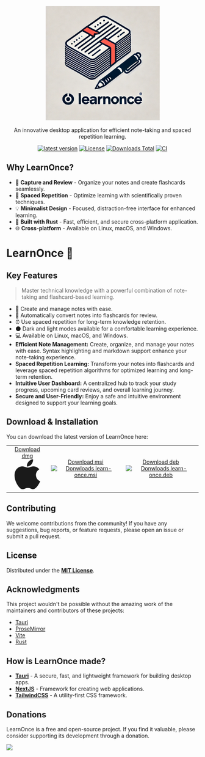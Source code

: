 <!-- packages -->

[downloads-shield]: https://img.shields.io/github/downloads/YOUR_GITHUB_USERNAME/learn-once/total
[macos-shield]: https://api.iconify.design/logos/macos.svg
[macos-pkg]: https://github.com/YOUR_GITHUB_USERNAME/learn-once/releases/download/vLATEST_VERSION/learn-once_LATEST_VERSION_x64.dmg
[windows-shield]: https://api.iconify.design/logos/microsoft-windows.svg
[windows-pkg]: https://github.com/YOUR_GITHUB_USERNAME/learn-once/releases/download/vLATEST_VERSION/learn-once_LATEST_VERSION_x64_en-US.msi
[linux-deb-shield]: https://api.iconify.design/logos/linux-tux.svg
[linux-deb-pkg]: https://github.com/YOUR_GITHUB_USERNAME/learn-once/releases/download/vLATEST_VERSION/learn-once_LATEST_VERSION_amd64.deb

<p align="center">
  <a href="https://learn-once.com/app">
    <img src="assets/logo3.webp" alt="LearnOnce Logo" width="299"> 
  </a>
</p>
<p align="center">
  An innovative desktop application for efficient note-taking and spaced repetition learning.
</p>
<p align="center">
  <a href="https://github.com/YOUR_GITHUB_USERNAME/learn-once/releases"><img src="https://badge.fury.io/gh/YOUR_GITHUB_USERNAME%2Flearn-once.svg" alt="latest version"></a>
  <a href="https://github.com/YOUR_GITHUB_USERNAME/learn-once/blob/master/LICENSE"><img src="https://img.shields.io/github/license/YOUR_GITHUB_USERNAME/learn-once.svg" alt="License"></a>
  <a href="https://img.shields.io/github/downloads/YOUR_GITHUB_USERNAME/learn-once/total"><img src="https://img.shields.io/github/downloads/YOUR_GITHUB_USERNAME/learn-once/total.svg" alt="Downloads Total"></a>
  <a href="https://github.com/YOUR_GITHUB_USERNAME/learn-once/actions/workflows/test.yml"><img src="https://github.com/YOUR_GITHUB_USERNAME/learn-once/actions/workflows/test.yml/badge.svg?branch=dev" alt="CI"></a>
</p>

## Why LearnOnce?

- 📝 **Capture and Review** - Organize your notes and create flashcards seamlessly.
- 🔁 **Spaced Repetition** - Optimize learning with scientifically proven techniques.
- 💡 **Minimalist Design** - Focused, distraction-free interface for enhanced learning.
- 🦀 **Built with Rust** - Fast, efficient, and secure cross-platform application.
- 🌐 **Cross-platform** - Available on Linux, macOS, and Windows.

# LearnOnce :thought_balloon:
## Key Features

> Master technical knowledge with a powerful combination of note-taking and flashcard-based learning.

- :bookmark_tabs: Create and manage notes with ease.
- :flashlight: Automatically convert notes into flashcards for review.
- :alarm_clock: Use spaced repetition for long-term knowledge retention.
- 🌑 Dark and light modes available for a comfortable learning experience.
- :computer: Available on Linux, macOS, and Windows.
- **Efficient Note Management:** Create, organize, and manage your notes with ease. Syntax highlighting and markdown support enhance your note-taking experience.
- **Spaced Repetition Learning:**  Transform your notes into flashcards and leverage spaced repetition algorithms for optimized learning and long-term retention.
- **Intuitive User Dashboard:**  A centralized hub to track your study progress, upcoming card reviews, and overall learning journey.
- **Secure and User-Friendly:** Enjoy a safe and intuitive environment designed to support your learning goals.

## Download & Installation

You can download the latest version of LearnOnce here:

<table width="100%">
  <tr>
    <td align="center">
      <a href="https://learn-once.com/download/vLATEST_VERSION/learn-once_LATEST_VERSION_x64.dmg">
        Download dmg<br/>
<svg xmlns="http://www.w3.org/2000/svg" width="80" height="80" viewBox="0 0 26 26"><path fill="currentColor" d="M23.934 18.947c-.598 1.324-.884 1.916-1.652 3.086c-1.073 1.634-2.588 3.673-4.461 3.687c-1.666.014-2.096-1.087-4.357-1.069c-2.261.011-2.732 1.089-4.4 1.072c-1.873-.017-3.307-1.854-4.381-3.485c-3.003-4.575-3.32-9.937-1.464-12.79C4.532 7.425 6.61 6.237 8.561 6.237c1.987 0 3.236 1.092 4.879 1.092c1.594 0 2.565-1.095 4.863-1.095c1.738 0 3.576.947 4.889 2.581c-4.296 2.354-3.598 8.49.742 10.132M16.559 4.408c.836-1.073 1.47-2.587 1.24-4.131c-1.364.093-2.959.964-3.891 2.092c-.844 1.027-1.544 2.553-1.271 4.029c1.488.048 3.028-.839 3.922-1.99"/></svg>
      </a>
    </td>
    <td align="center">
      <a href="https://github.com/YOUR_GITHUB_USERNAME/learn-once/releases/download/vLATEST_VERSION/learn-once_LATEST_VERSION_x64_en-US.msi">
        Download msi<br/>
        <img src="https://api.iconify.design/logos/microsoft-windows.svg" alt="Donwloads learn-once.msi"  height="100" width="120" /><br/>
      </a>
    </td>
    <td align="center">
      <a href="https://github.com/YOUR_GITHUB_USERNAME/learn-once/releases/download/vLATEST_VERSION/learn-once_LATEST_VERSION_amd64.deb">
        Download deb<br/>
        <img src="https://api.iconify.design/logos/linux-tux.svg" alt="Donwloads learn-once.deb" height="100" width="120" />
      </a>
    </td>
  </tr>
</table>


## Contributing

We welcome contributions from the community! If you have any suggestions, bug reports, or feature requests, please open an issue
 or submit a pull request.

## License

Distributed under the [**MIT License**](LICENSE).   


## Acknowledgments

This project wouldn't be possible without the amazing work of the maintainers and contributors of these projects:

- [Tauri](https://tauri.app/)
- [ProseMirror](https://github.com/ProseMirror/)
- [Vite](https://github.com/vitejs/vite)
- [Rust](https://www.rust-lang.org/)

## How is LearnOnce made?

- **[Tauri](https://www.tauri.app)** - A secure, fast, and lightweight framework for building desktop apps.
- **[NextJS](https://yew.rs)** - Framework for creating web applications.
- **[TailwindCSS](https://tailwindcss.com)** - A utility-first CSS framework.


## Donations

LearnOnce is a free and open-source project. If you find it valuable, please consider supporting its development through a donation.

<a href="https://www.buymeacoffee.com/YOUR_USERNAME">
<img style="width: 192px" src="https://www.buymeacoffee.com/assets/img/guidelines/download-assets-sm-1.svg" />
</a>